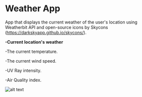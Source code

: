 # Weather App
 App that displays the current weather of the user's location using Weatherbit API and open-source icons by Skycons (https://darkskyapp.github.io/skycons/).
 
 **-Current location's weather**
 
 -The current temperature.
 
 -The current wind speed.
 
 -UV Ray intensity.
 
 -Air Quality index.
 
 ![alt text](https://i.ibb.co/SV2YHfs/degrees-Celsius.png)
 
